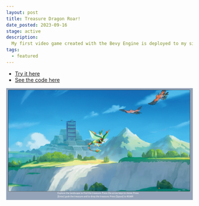 ```yaml
---
layout: post
title: Treasure Dragon Roar!
date_posted: 2023-09-16
stage: active
description:
  My first video game created with the Bevy Engine is deployed to my site.
tags: 
  - featured
---
```


* [Try it here](/games/treasure-dragon-roar/)
* [See the code here](https://github.com/mendelbrot/treasure-dragon-roar)

![api client screenshot](/assets/images/demo-screenshots/treasure-dragon-roar.png)

